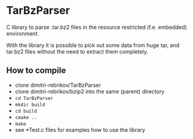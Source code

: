 # TarBzParser
C library to parse .tar.bz2 files in the resource restricted (f.e. embedded) environment.

With the library it is possible to pick out some data from huge tar, and tar.bz2 files without the need to extract them completely.

## How to compile

* clone dimitri-rebrikov/TarBzParser
* clone dimitri-rebrikov/bzip2 into the same (parent) directory
* `cd TarBzParser`
* `mkdir build`
* `cd build`
* `cmake ..`
* `make`
* see *Test.c files for examples how to use the library